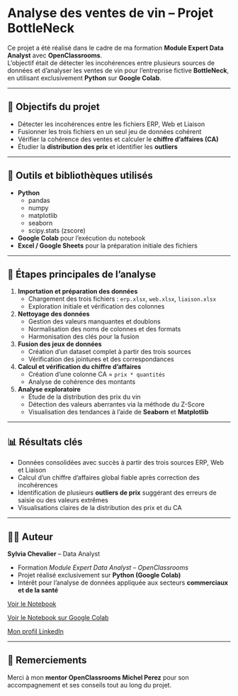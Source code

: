 # Analyse des ventes de vin – Projet BottleNeck

Ce projet a été réalisé dans le cadre de ma formation **Module Expert Data Analyst** avec **OpenClassrooms**.  
L’objectif était de détecter les incohérences entre plusieurs sources de données et d’analyser les ventes de vin pour l’entreprise fictive **BottleNeck**, en utilisant exclusivement **Python** sur **Google Colab**.

---

## 🎯 Objectifs du projet
- Détecter les incohérences entre les fichiers ERP, Web et Liaison  
- Fusionner les trois fichiers en un seul jeu de données cohérent  
- Vérifier la cohérence des ventes et calculer le **chiffre d’affaires (CA)**  
- Étudier la **distribution des prix** et identifier les **outliers**  

---

## 🧰 Outils et bibliothèques utilisés
- **Python**  
  - pandas  
  - numpy  
  - matplotlib  
  - seaborn  
  - scipy.stats (zscore)  
- **Google Colab** pour l’exécution du notebook  
- **Excel / Google Sheets** pour la préparation initiale des fichiers  

---

## 🧹 Étapes principales de l’analyse
1. **Importation et préparation des données**
   - Chargement des trois fichiers : `erp.xlsx`, `web.xlsx`, `liaison.xlsx`  
   - Exploration initiale et vérification des colonnes  
2. **Nettoyage des données**
   - Gestion des valeurs manquantes et doublons  
   - Normalisation des noms de colonnes et des formats  
   - Harmonisation des clés pour la fusion  
3. **Fusion des jeux de données**
   - Création d’un dataset complet à partir des trois sources  
   - Vérification des jointures et des correspondances  
4. **Calcul et vérification du chiffre d’affaires**
   - Création d’une colonne CA = `prix * quantités`  
   - Analyse de cohérence des montants  
5. **Analyse exploratoire**
   - Étude de la distribution des prix du vin  
   - Détection des valeurs aberrantes via la méthode du Z-Score  
   - Visualisation des tendances à l’aide de **Seaborn** et **Matplotlib**

---

## 📊 Résultats clés
- Données consolidées avec succès à partir des trois sources ERP, Web et Liaison  
- Calcul d’un chiffre d’affaires global fiable après correction des incohérences  
- Identification de plusieurs **outliers de prix** suggérant des erreurs de saisie ou des valeurs extrêmes  
- Visualisations claires de la distribution des prix et du CA  

---

## 👩‍💻 Auteur
**Sylvia Chevalier** – Data Analyst  
- Formation *Module Expert Data Analyst – OpenClassrooms*  
- Projet réalisé exclusivement sur **Python (Google Colab)**  
- Intérêt pour l’analyse de données appliquée aux secteurs **commerciaux et de la santé**

[Voir le Notebook](https://github.com/sylvia-chevalier-data/BottleNeck/blob/main/Notebook_BottelNeck.ipynb)

[Voir le Notebook sur Google Colab](https://colab.research.google.com/drive/1fYnCHv46vDj6XlKcSv3p2uLz95tnJPz4?usp=sharing)  

[Mon profil LinkedIn](https://www.linkedin.com/in/sylvia-chevalier-data-analyst)

---

## 🙏 Remerciements
Merci à mon **mentor OpenClassrooms Michel Perez** pour son accompagnement et ses conseils tout au long du projet.


